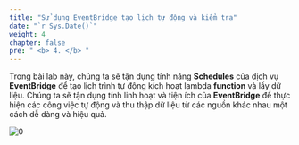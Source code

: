 ```yaml
---
title: "Sử dụng EventBridge tạo lịch tự động và kiểm tra"
date: "`r Sys.Date()`"
weight: 4
chapter: false
pre: " <b> 4. </b> "
---
```


Trong bài lab này, chúng ta sẽ tận dụng tính năng **Schedules** của dịch vụ **EventBridge** để tạo lịch trình tự động kích hoạt lambda **function** và lấy dữ liệu. Chúng ta sẽ tận dụng tính linh hoạt và tiện ích của **EventBridge** để thực hiện các công việc tự động và thu thập dữ liệu từ các nguồn khác nhau một cách dễ dàng và hiệu quả.

![0](/images/4-event/logo.png)